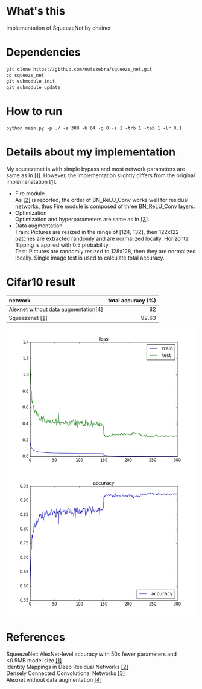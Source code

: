 # What's this
Implementation of SqueezeNet by chainer  

# Dependencies

    git clone https://github.com/nutszebra/squeeze_net.git
    cd squeeze_net
    git submodule init
    git submodule update

# How to run
    python main.py -p ./ -e 300 -b 64 -g 0 -s 1 -trb 1 -teb 1 -lr 0.1

# Details about my implementation
My squeezenet is with simple bypass and most network parameters are same as in [[1]][Paper].
However, the implementation slightly differs from the original implemenatation [[1]][Paper].
* Fire module  
As [[2]][Paper2] is reported, the order of BN_ReLU_Conv works well for residual networks, thus Fire module is composed of three BN_ReLU_Conv layers. 
* Optimization  
Optimization and hyperparameters are same as in [[3]][Paper3].
* Data augmentation  
Train: Pictures are resized in the range of [124, 132], then 122x122 patches are extracted randomly and are normalized locally. Horizontal flipping is applied with 0.5 probability.  
Test: Pictures are randomly resized to 128x128, then they are normalized locally. Single image test is used to calculate total accuracy.  


# Cifar10 result
| network                                          | total accuracy (%) |
|:-------------------------------------------------|-------------------:|
| Alexnet without data augmentation[[4]][url1]     | 82                 |
| Squeezenet [[1]][Paper]                          | 92.63              |

<img src="https://github.com/nutszebra/squeeze_net/blob/master/img/loss.jpg" alt="loss" title="loss">
<img src="https://github.com/nutszebra/squeeze_net/blob/master/img/accuracy.jpg" alt="total accuracy" title="total accuracy">

# References
SqueezeNet: AlexNet-level accuracy with 50x fewer parameters and <0.5MB model size [[1]][Paper]  
Identity Mappings in Deep Residual Networks [[2]][Paper2]  
Densely Connected Convolutional Networks [[3]][Paper3]  
Alexnet without data augmentation [[4]][url1]

[paper]: https://arxiv.org/abs/1602.07360 "Paper"
[paper2]: https://arxiv.org/abs/1603.05027 "Paper2"
[paper3]: https://arxiv.org/abs/1608.06993 "Paper3"
[url1]: https://singa.apache.org/en/docs/examples/cifar10/README.html "url1"
